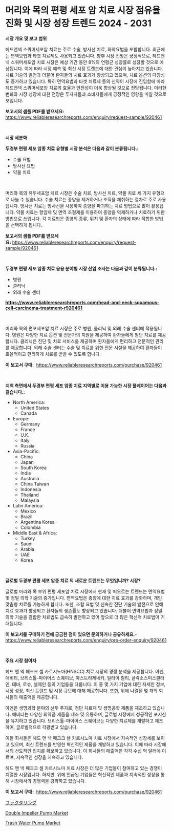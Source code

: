 <p><h1>머리와 목의 편평 세포 암 치료 시장 점유율 진화 및 시장 성장 트렌드 2024 - 2031</h1></p><p><strong>시장 개요 및 보고 범위</strong></p>
<p><p>헤드앤넥 스쿼머세포암 치료는 주로 수술, 방사선 치료, 화학요법을 포함합니다. 최근에는 면역요법과 타겟 치료제도 사용되고 있습니다. 향후 시장 전망은 긍정적으로, 헤드앤넥 스쿼머세포암 치료 시장은 예상 기간 동안 8%의 연평균 성장률로 성장할 것으로 예상됩니다. 이에 따라 시장 예측 및 최신 시장 트렌드에 대한 관심이 높아지고 있습니다. 치료 기술의 발전과 더불어 환자들의 치료 효과가 향상되고 있으며, 치료 옵션의 다양성도 증가하고 있습니다. 특히 면역요법과 타겟 치료제 등의 신약이 시장에 진입함에 따라 헤드앤넥 스쿼머세포암 치료의 효율과 안전성이 더욱 향상될 것으로 전망됩니다. 이러한 변화와 시장 성장에 대한 전망은 투자자들과 소비자들에게 긍정적인 영향을 미칠 것으로 보입니다.</p></p>
<p><strong>보고서의 샘플 PDF를 받으세요:</strong> <a href="https://www.reliableresearchreports.com/enquiry/request-sample/920461">https://www.reliableresearchreports.com/enquiry/request-sample/920461</a></p>
<p>&nbsp;</p>
<p><strong>시장 세분화</strong></p>
<p><strong>두경부 편평 세포 암종 치료 유형별 시장 분석은 다음과 같이 분류됩니다.:</strong></p>
<p><ul><li>수술 요법</li><li>방사선 요법</li><li>약물 치료</li></ul></p>
<p>&nbsp;</p>
<p><p>머리와 목의 유두세포암 치료 시장은 수술 치료, 방사선 치료, 약물 치료 세 가지 유형으로 나눌 수 있습니다. 수술 치료는 종양을 제거하거나 조직을 채취하는 절차로 주로 사용됩니다. 방사선 치료는 방사선을 사용하여 종양을 파괴하는 치료 방법으로 많이 활용됩니다. 약물 치료는 항암제 및 면역 조절제를 이용하여 종양을 억제하거나 치료하기 위한 방법으로 쓰입니다. 각 치료법은 종양의 종류, 위치 및 환자의 상태에 따라 적합한 방법을 선택하게 됩니다.</p></p>
<p><strong>보고서의 샘플 PDF를 받으세요:</strong>&nbsp;<a href="https://www.reliableresearchreports.com/enquiry/request-sample/920461">https://www.reliableresearchreports.com/enquiry/request-sample/920461</a></p>
<p>&nbsp;</p>
<p><strong> 두경부 편평 세포 암종 치료 응용 분야별 시장 산업 조사는 다음과 같이 분류됩니다.:</strong></p>
<p><ul><li>병원</li><li>클리닉</li><li>외래 수술 센터</li></ul></p>
<p><strong><a href="https://www.reliableresearchreports.com/head-and-neck-squamous-cell-carcinoma-treatment-r920461">https://www.reliableresearchreports.com/head-and-neck-squamous-cell-carcinoma-treatment-r920461</a></strong></p>
<p>&nbsp;</p>
<p><p>머리와 목의 편포세포암 치료 시장은 주로 병원, 클리닉 및 외래 수술 센터에 적용됩니다. 병원은 다양한 치료 옵션 및 전문가의 지원을 제공하여 환자들에게 첨단 치료를 제공합니다. 클리닉은 진단 및 치료 서비스를 제공하며 환자들에게 편리하고 전문적인 관리를 제공합니다. 외래 수술 센터는 수술 및 치료를 위한 전문 시설을 제공하여 환자들이 효율적이고 편리하게 치료를 받을 수 있도록 합니다.</p></p>
<p><strong>이 보고서 구매:</strong>&nbsp; <a href="https://www.reliableresearchreports.com/purchase/920461">https://www.reliableresearchreports.com/purchase/920461</a></p>
<p>&nbsp;</p>
<p><strong>지역 측면에서 두경부 편평 세포 암종 치료 지역별로 이용 가능한 시장 플레이어는 다음과 같습니다.:</strong></p>
<p><ul>
    <li>
        North America:
        <ul>
            <li>United States</li>
            <li>Canada</li>
        </ul>
    </li>
    <li>
        Europe:
        <ul>
            <li>Germany</li>
            <li>France</li>
            <li>U.K.</li>
            <li>Italy</li>
            <li>Russia</li>
        </ul>
    </li>
    <li>
        Asia-Pacific:
        <ul>
            <li>China</li>
            <li>Japan</li>
            <li>South Korea</li>
            <li>India</li>
            <li>Australia</li>
            <li>China Taiwan</li>
            <li>Indonesia</li>
            <li>Thailand</li>
            <li>Malaysia</li>
        </ul>
    </li>
    <li>
        Latin America:
        <ul>
            <li>Mexico</li>
            <li>Brazil</li>
            <li>Argentina Korea</li>
            <li>Colombia</li>
        </ul>
    </li>
    <li>
        Middle East & Africa:
        <ul>
            <li>Turkey</li>
            <li>Saudi</li>
            <li>Arabia</li>
            <li>UAE</li>
            <li>Korea</li>
        </ul>
    </li>
    </ul></p>
<p>&nbsp;</p>
<p><strong>글로벌 두경부 편평 세포 암종 치료 의 새로운 트렌드는 무엇입니까? 시장?</strong></p>
<p><p>글로벌 머리와 목 부위 편평 세포암 치료 시장에서 현재 및 떠오르는 트렌드는 면역요법 및 정밀 의학 기술의 증가입니다. 면역요법은 종양에 대한 치료 효과를 강화하며, 개인 맞춤형 치료를 가능하게 합니다. 또한, 조합 요법 및 신속한 진단 기술의 발전으로 인해 치료 효과가 향상되고 환자들의 생존률도 향상되고 있습니다. 더불어 면역요법과 정밀 의학 기술을 결합한 치료법도 급속히 발전하고 있어 앞으로 더 많은 혁신적 치료법이 기대됩니다.</p></p>
<p><strong>이 보고서를 구매하기 전에 궁금한 점이 있으면 문의하거나 공유하세요.</strong>- <a href="https://www.reliableresearchreports.com/enquiry/pre-order-enquiry/920461">https://www.reliableresearchreports.com/enquiry/pre-order-enquiry/920461</a></p>
<p>&nbsp;</p>
<p><strong>주요 시장 참여자</strong></p>
<p><p>헤드 앤 넥 페크크 셀 카르시노마(HNSCC) 치료 시장의 경쟁 분석을 제공합니다. 아멘, 애비티, 브리스톨-마이어스 스퀘이브, 아스트라제네카, 일라이 릴리, 글락소스미스클라인, 테바, 로슈, 셀제인 등의 기업들을 다룹니다. 이 중 몇 가지 기업에 대한 자세한 정보, 시장 성장, 최신 트렌드 및 시장 규모에 대해 제공합니다. 또한, 위에 나열된 몇 개의 회사들의 매출액을 제공합니다.</p><p>아멘은 생명과학 분야의 선두 주자로, 첨단 치료제 및 생명공학 제품을 제조하고 있습니다. 애비티는 다양한 의약품 제품을 제조 및 유통하며, 글로벌 시장에서 성공적인 포지션을 유지하고 있습니다. 브리스톨-마이어스 스퀘이브는 다양한 치료제를 개발하고 제조하여, 글로벌적으로 각광받고 있습니다.</p><p>이들 회사들은 헤드 앤 넥 페크크 셀 카르시노마 치료 시장에서 지속적인 성장세를 보이고 있으며, 최신 트렌드를 반영한 혁신적인 제품을 개발하고 있습니다. 이에 따라 시장에서의 선도적인 입지를 확보하고 있습니다. 이 회사들의 매출액은 각각 수십 억 달러에 이르며, 지속적인 성장을 지속하고 있습니다.</p><p>헤드 앤 넥 페크크 셀 카르시노마 치료 시장은 더 많은 기업들이 참여하고 있는 경쟁이 치열한 시장입니다. 하지만, 위에 언급된 기업들은 혁신적인 제품과 지속적인 성장을 통해 시장에서의 경쟁력을 강화하고 있습니다.</p></p>
<p><strong>이 보고서 구매:</strong>&nbsp;&nbsp;<a href="https://www.reliableresearchreports.com/purchase/920461">https://www.reliableresearchreports.com/purchase/920461</a></p>
<p><p><a href="https://github.com/schmahlson/Market-Research-Report-List-1/blob/main/654021630413.md">ファクタリング</a></p><p><a href="https://github.com/seekum/Market-Research-Report-List-2/blob/main/double-impeller-pump-market.md">Double Impeller Pump Market</a></p><p><a href="https://github.com/nancykennedykellievqfqt2/Market-Research-Report-List-2/blob/main/trash-water-pump-market.md">Trash Water Pump Market</a></p></p>